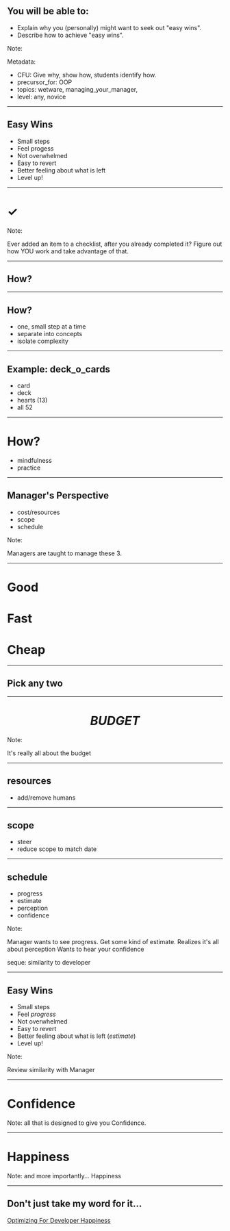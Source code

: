 ## You will be able to:

- Explain why you (personally) might want to seek out "easy wins".
- Describe how to achieve "easy wins".

Note:

Metadata:

- CFU: Give why, show how, students identify how.
- precursor_for: OOP
- topics: wetware, managing_your_manager,
- level: any, novice

---


## Easy Wins

- Small steps
- Feel progess
- Not overwhelmed
- Easy to revert
- Better feeling about what is left
- Level up!

---

# ✓

Note:

Ever added an item to a checklist, after you already completed it?
Figure out how YOU work and take advantage of that.

---

## How?

---

## How?

- one, small step at a time
- separate into concepts
- isolate complexity

---

## Example: deck_o_cards

- card
- deck
- hearts (13)
- all 52

---

# How?

- mindfulness
- practice

---

## Manager's Perspective

- cost/resources
- scope
- schedule

Note:

Managers are taught to manage these 3.

---

# Good
# Fast
# Cheap
---
## Pick any two

---

# $$ BUDGET $$

Note:

It's really all about the budget

---

## resources

- add/remove humans

---

## scope

- steer
- reduce scope to match date

---

## schedule

- progress
- estimate
- perception
- confidence

Note:

Manager wants to see progress.
Get some kind of estimate.
Realizes it's all about perception
Wants to hear your confidence

seque: similarity to developer

---

## Easy Wins

- Small steps
- Feel *progress*
- Not overwhelmed
- Easy to revert
- Better feeling about what is left (*estimate*)
- Level up!

Note:

Review similarity with Manager

---

# Confidence

Note: all that is designed to give you Confidence.

---

# Happiness

Note: and more importantly... Happiness

---

## Don't just take my word for it...

[Optimizing For Developer Happiness](http://www.slideshare.net/chaddickerson/optimizing-for-developer-happiness)
